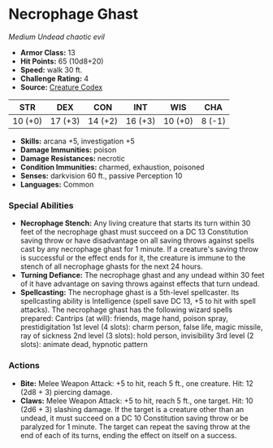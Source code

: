 # Necrophage Ghast

*Medium* *Undead* *chaotic evil*

- **Armor Class:** 13
- **Hit Points:** 65 (10d8+20)
- **Speed:** walk 30 ft.
- **Challenge Rating:** 4
- **Source:** [Creature Codex](https://koboldpress.com/kpstore/product/creature-codex-for-5th-edition-dnd/)

| STR | DEX | CON | INT | WIS | CHA |
| --- | --- | --- | --- | --- | --- |
| 10 (+0) | 17 (+3) | 14 (+2) | 16 (+3) | 10 (+0) | 8 (-1) |

- **Skills:** arcana +5, investigation +5
- **Damage Immunities:** poison
- **Damage Resistances:** necrotic
- **Condition Immunities:** charmed, exhaustion, poisoned
- **Senses:** darkvision 60 ft., passive Perception 10
- **Languages:** Common
### Special Abilities
- **Necrophage Stench:** Any living creature that starts its turn within 30 feet of the necrophage ghast must succeed on a DC 13 Constitution saving throw or have disadvantage on all saving throws against spells cast by any necrophage ghast for 1 minute. If a creature's saving throw is successful or the effect ends for it, the creature is immune to the stench of all necrophage ghasts for the next 24 hours.
- **Turning Defiance:** The necrophage ghast and any undead within 30 feet of it have advantage on saving throws against effects that turn undead.
- **Spellcasting:** The necrophage ghast is a 5th-level spellcaster. Its spellcasting ability is Intelligence (spell save DC 13, +5 to hit with spell attacks). The necrophage ghast has the following wizard spells prepared:  Cantrips (at will): friends, mage hand, poison spray, prestidigitation 1st level (4 slots): charm person, false life, magic missile, ray of sickness 2nd level (3 slots): hold person, invisibility 3rd level (2 slots): animate dead, hypnotic pattern
### Actions
- **Bite:** Melee Weapon Attack: +5 to hit, reach 5 ft., one creature. Hit: 12 (2d8 + 3) piercing damage.
- **Claws:** Melee Weapon Attack: +5 to hit, reach 5 ft., one target. Hit: 10 (2d6 + 3) slashing damage. If the target is a creature other than an undead, it must succeed on a DC 10 Constitution saving throw or be paralyzed for 1 minute. The target can repeat the saving throw at the end of each of its turns, ending the effect on itself on a success.

